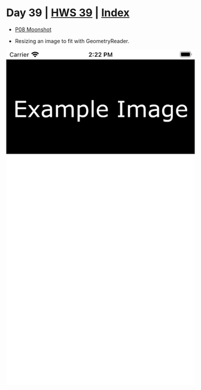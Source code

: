 # Day 39 | [HWS 39](https://www.hackingwithswift.com/100/swiftui/39) | [Index](https://github.com/JulesMoorhouse/100DaysOfSwiftUI/blob/main/README.md)

- [P08 Moonshot](https://github.com/JulesMoorhouse/100DaysOfSwiftUI/blob/main/P08%20Moonshoot/P08%20Moonshoot/ContentView.swift)

- Resizing an image to fit with GeometryReader.
  
<img src="../Images/day39.png">